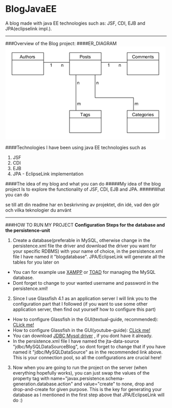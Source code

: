 # BlogJavaEE
A blog made with java EE technologies such as: JSF, CDI, EJB and JPA(eclipselink impl.).

___
###Overview of the Blog project: 
####ER_DIAGRAM
![alt text](https://raw.githubusercontent.com/DidrikLind/BlogJavaEE/master/erdiagram.png "Blog ER diagram")

####Technologies
I have been using java EE technologies such as
 1. JSF
 2. CDI
 3. EJB
 4. JPA - EclipseLink implementation

####The idea of my blog and what you can do
#####My idea of the blog project
Is to explore the functionality of JSF, CDI, EJB and JPA.
#####What you can do



se till att din readme har en beskrivning av projektet, din idé, vad den gör och vilka teknologier du använt
___
###HOW TO RUN MY PROJECT
**Configuration Steps for the database and the persistence-unit**

1. Create a database(preferable in MySQL, otherwise change in the persistence.xml file the driver and download the driver you want for your specific RDBMS) with your name of choice, in the persistence.xml file I have named it "blogdatabase". JPA/EclipseLink will generate all the tables for you later on  
  * You can for example use [XAMPP](https://www.apachefriends.org/index.html) or [TOAD](https://www.toadworld.com/m/freeware) for managing the MySQL database.
  * Dont forget to change to your wanted username and password in the persistence.xml!
2. Since I use Glassfish 4.1 as an application server I will link you to the configuration part that I followed (if you want to use some other application server, then find out yourself how to configure this part)
  * How to configure Glassfish in the GUI(textual-guide, recommended): [CLick me!](http://dev.mysql.com/doc/connectors/en/connector-j-usagenotes-glassfish-config.html)
  * How to configure Glassfish in the GUI(youtube-guide):
  [CLick me!](https://www.youtube.com/watch?v=f1z-3zlkXj8)
  * You can download [JDBC Mysql driver](https://dev.mysql.com/downloads/connector/j/5.1.html) , if you dont have it already.
  * In the persistence.xml file I have named the jta-data-source "jdbc/MySQLDataSourceBlog", so dont forget to change that if you have named it "jdbc/MySQLDataSource" as in the recommended link above. This is your connection pool, so all the configurations are crucial here!
3. Now when you are going to run the project on the server (when everything hopefully works), you can just swap the values of the      		property tag with name="javax.persistence.schema-generation.database.action" and value="create" to none, drop and drop-and-create for given purpose. This is the key for generating your database as I mentioned in the first step above that JPA/EclipseLink will do :)




